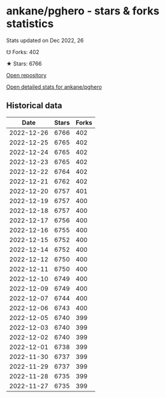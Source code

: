 # ankane/pghero - stars & forks statistics

Stats updated on Dec 2022, 26

☋ Forks: 402

★ Stars: 6766

[Open repository](https://github.com/ankane/pghero)

[Open detailed stats for ankane/pghero](https://reviewgithub.com/rep/ankane/pghero)

## Historical data
| Date | Stars | Forks |
|------|-------|-------|
| 2022-12-26 | 6766 | 402 | 
| 2022-12-25 | 6765 | 402 | 
| 2022-12-24 | 6765 | 402 | 
| 2022-12-23 | 6765 | 402 | 
| 2022-12-22 | 6764 | 402 | 
| 2022-12-21 | 6762 | 402 | 
| 2022-12-20 | 6757 | 401 | 
| 2022-12-19 | 6757 | 400 | 
| 2022-12-18 | 6757 | 400 | 
| 2022-12-17 | 6756 | 400 | 
| 2022-12-16 | 6755 | 400 | 
| 2022-12-15 | 6752 | 400 | 
| 2022-12-14 | 6752 | 400 | 
| 2022-12-12 | 6750 | 400 | 
| 2022-12-11 | 6750 | 400 | 
| 2022-12-10 | 6749 | 400 | 
| 2022-12-09 | 6749 | 400 | 
| 2022-12-07 | 6744 | 400 | 
| 2022-12-06 | 6743 | 400 | 
| 2022-12-05 | 6740 | 399 | 
| 2022-12-03 | 6740 | 399 | 
| 2022-12-02 | 6740 | 399 | 
| 2022-12-01 | 6738 | 399 | 
| 2022-11-30 | 6737 | 399 | 
| 2022-11-29 | 6737 | 399 | 
| 2022-11-28 | 6735 | 399 | 
| 2022-11-27 | 6735 | 399 | 

